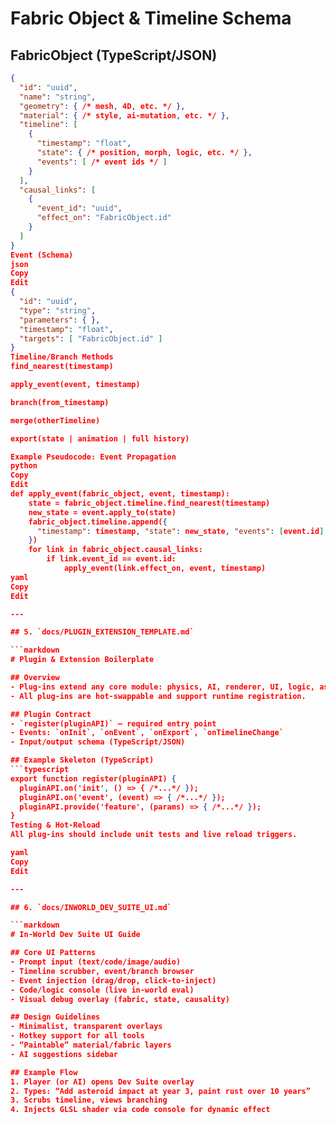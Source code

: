 # Fabric Object & Timeline Schema

## FabricObject (TypeScript/JSON)
```json
{
  "id": "uuid",
  "name": "string",
  "geometry": { /* mesh, 4D, etc. */ },
  "material": { /* style, ai-mutation, etc. */ },
  "timeline": [
    {
      "timestamp": "float",
      "state": { /* position, morph, logic, etc. */ },
      "events": [ /* event ids */ ]
    }
  ],
  "causal_links": [
    {
      "event_id": "uuid",
      "effect_on": "FabricObject.id"
    }
  ]
}
Event (Schema)
json
Copy
Edit
{
  "id": "uuid",
  "type": "string",
  "parameters": { },
  "timestamp": "float",
  "targets": [ "FabricObject.id" ]
}
Timeline/Branch Methods
find_nearest(timestamp)

apply_event(event, timestamp)

branch(from_timestamp)

merge(otherTimeline)

export(state | animation | full history)

Example Pseudocode: Event Propagation
python
Copy
Edit
def apply_event(fabric_object, event, timestamp):
    state = fabric_object.timeline.find_nearest(timestamp)
    new_state = event.apply_to(state)
    fabric_object.timeline.append({
      "timestamp": timestamp, "state": new_state, "events": [event.id]
    })
    for link in fabric_object.causal_links:
        if link.event_id == event.id:
            apply_event(link.effect_on, event, timestamp)
yaml
Copy
Edit

---

## 5. `docs/PLUGIN_EXTENSION_TEMPLATE.md`

```markdown
# Plugin & Extension Boilerplate

## Overview
- Plug-ins extend any core module: physics, AI, renderer, UI, logic, asset.
- All plug-ins are hot-swappable and support runtime registration.

## Plugin Contract
- `register(pluginAPI)` — required entry point
- Events: `onInit`, `onEvent`, `onExport`, `onTimelineChange`
- Input/output schema (TypeScript/JSON)

## Example Skeleton (TypeScript)
```typescript
export function register(pluginAPI) {
  pluginAPI.on('init', () => { /*...*/ });
  pluginAPI.on('event', (event) => { /*...*/ });
  pluginAPI.provide('feature', (params) => { /*...*/ });
}
Testing & Hot-Reload
All plug-ins should include unit tests and live reload triggers.

yaml
Copy
Edit

---

## 6. `docs/INWORLD_DEV_SUITE_UI.md`

```markdown
# In-World Dev Suite UI Guide

## Core UI Patterns
- Prompt input (text/code/image/audio)
- Timeline scrubber, event/branch browser
- Event injection (drag/drop, click-to-inject)
- Code/logic console (live in-world eval)
- Visual debug overlay (fabric, state, causality)

## Design Guidelines
- Minimalist, transparent overlays
- Hotkey support for all tools
- “Paintable” material/fabric layers
- AI suggestions sidebar

## Example Flow
1. Player (or AI) opens Dev Suite overlay
2. Types: “Add asteroid impact at year 3, paint rust over 10 years”
3. Scrubs timeline, views branching
4. Injects GLSL shader via code console for dynamic effect